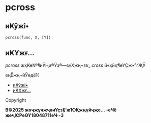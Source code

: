 # pcross

## иҜӯжі•

`pcross(func, X, [Y])`

## иҜҰжғ…

*pcross* жҳҜе№¶иЎҢи®Ўз®—зүҲжң¬зҡ„ *cross* й«ҳйҳ¶еҮҪж•°гҖӮ

еңЁжң¬йЎөдёҠ

* [иҜӯжі•](#pcross__section_mw5_3qy_vyb)
* [иҜҰжғ…](#pcross__section_exp_jqy_vyb)

Copyright

**В©2025 жөҷжұҹжҷәиҮҫз§‘жҠҖжңүйҷҗе…¬еҸё жөҷICPеӨҮ18048711еҸ·-3**
